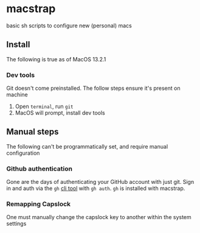 # macstrap
basic sh scripts to configure new (personal) macs

## Install
The following is true as of MacOS 13.2.1

### Dev tools
Git doesn't come preinstalled. The follow steps ensure it's present on machine

1. Open `terminal`, run `git`
2. MacOS will prompt, install dev tools

## Manual steps
The following can't be programmatically set, and require manual configuration

### Github authentication
Gone are the days of authenticating your GitHub account with just git. Sign in and auth via the `gh` [cli tool](https://cli.github.com) with `gh auth`. `gh` is installed with macstrap.

### Remapping Capslock
One must manually change the capslock key to another within the system settings
